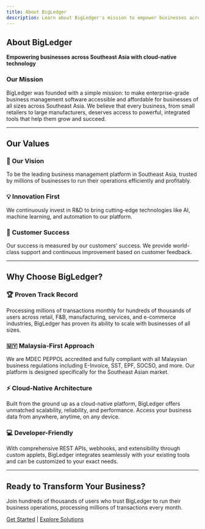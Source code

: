 ```yaml
---
title: About BigLedger
description: Learn about BigLedger's mission to empower businesses across Southeast Asia
---
```


## About BigLedger

**Empowering businesses across Southeast Asia with cloud-native technology**

### Our Mission

BigLedger was founded with a simple mission: to make enterprise-grade business management software accessible and affordable for businesses of all sizes across Southeast Asia. We believe that every business, from small retailers to large manufacturers, deserves access to powerful, integrated tools that help them grow and succeed.

---

## Our Values

### 🎯 Our Vision
To be the leading business management platform in Southeast Asia, trusted by millions of businesses to run their operations efficiently and profitably.

### 💡 Innovation First
We continuously invest in R&D to bring cutting-edge technologies like AI, machine learning, and automation to our platform.

### 🤝 Customer Success
Our success is measured by our customers' success. We provide world-class support and continuous improvement based on customer feedback.

---

## Why Choose BigLedger?

### 🏆 Proven Track Record
Processing millions of transactions monthly for hundreds of thousands of users across retail, F&B, manufacturing, services, and e-commerce industries, BigLedger has proven its ability to scale with businesses of all sizes.

### 🇲🇾 Malaysia-First Approach
We are MDEC PEPPOL accredited and fully compliant with all Malaysian business regulations including E-Invoice, SST, EPF, SOCSO, and more. Our platform is designed specifically for the Southeast Asian market.

### ⚡ Cloud-Native Architecture
Built from the ground up as a cloud-native platform, BigLedger offers unmatched scalability, reliability, and performance. Access your business data from anywhere, anytime, on any device.

### 💻 Developer-Friendly
With comprehensive REST APIs, webhooks, and extensibility through custom applets, BigLedger integrates seamlessly with your existing tools and can be customized to your exact needs.

---

## Ready to Transform Your Business?

Join hundreds of thousands of users who trust BigLedger to run their business operations, processing millions of transactions every month.

[Get Started](/contact) | [Explore Solutions](/solutions)
